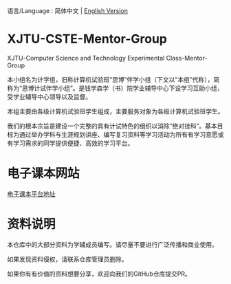 语言/Language : 简体中文 | [English Version](./杂项文件/README.md)


# XJTU-CSTE-Mentor-Group
XJTU-Computer Science and Technology Experimental Class-Mentor-Group

本小组名为计学组，旧称计算机试验班“思博”伴学小组（下文以“本组”代称），简称为“思博计试伴学小组”。是钱学森学（书）院学业辅导中心下设学习互助小组，受学业辅导中心领导以及监督。

本组主要由各级计算机试验班学生组成，主要服务对象为各级计算机试验班学生。

我们的根本宗旨是建设一个完整的具有计试特色的组织以消除“绝对挂科”。基本目标为通过举办学科与生涯规划讲座、编写复习资料等学习活动为所有有学习意愿或有学习需求的同学提供便捷、高效的学习平台。

# 电子课本网站
[电子课本平台地址](https://xue.shinonomelab.net/)

# 资料说明
本仓库中的大部分资料为学辅成员编写。请尽量不要进行广泛传播和商业使用。

如果发现资料侵权，请联系仓库管理员删除。

如果你有有价值的资料想要分享，欢迎向我们的GitHub仓库提交PR。
